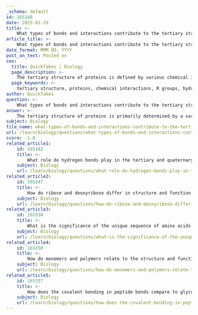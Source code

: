 ```yaml
---
_schema: default
id: 165340
date: 2025-01-29
title: >-
    What types of bonds and interactions contribute to the tertiary structure of proteins?
article_title: >-
    What types of bonds and interactions contribute to the tertiary structure of proteins?
date_format: MMM DD, YYYY
post_on_text: Posted on
seo:
  title: QuickTakes | Biology
  page_description: >-
    The tertiary structure of proteins is defined by various chemical interactions such as hydrophobic interactions, ionic bonds, hydrogen bonds, and disulfide bonds between the side chains of amino acids, which are essential for the protein's stability and biological function.
  page_keywords: >-
    tertiary structure, proteins, chemical interactions, R groups, hydrophobic interactions, ionic bonds, hydrogen bonds, disulfide bonds, amino acids, protein stability, protein functionality
author: QuickTakes
question: >-
    What types of bonds and interactions contribute to the tertiary structure of proteins?
answer: >-
    The tertiary structure of proteins is primarily determined by a variety of chemical interactions and bonds between the R groups (side chains) of the amino acids that make up the protein. The key types of bonds and interactions that contribute to the tertiary structure include:\n\n1. **Hydrophobic Interactions**: Nonpolar side chains tend to cluster together in the interior of the protein, away from the aqueous environment, which stabilizes the overall structure.\n\n2. **Ionic Bonds**: These occur between positively and negatively charged side chains. The attraction between these charged groups can significantly influence the protein's shape.\n\n3. **Hydrogen Bonds**: These bonds can form between polar side chains, contributing to the stability of the tertiary structure. They can occur between the backbone and side chains or between different side chains.\n\n4. **Disulfide Bonds (Linkages)**: These covalent bonds form between the sulfur atoms of cysteine residues, creating strong links that help maintain the protein's shape, especially in extracellular proteins.\n\nThese interactions collectively determine the unique three-dimensional conformation of a protein, which is crucial for its functionality, as the specific arrangement of the R groups can create active sites for enzymatic activity or binding sites for other molecules. The tertiary structure is essential for the protein's overall stability and biological activity.
subject: Biology
file_name: what-types-of-bonds-and-interactions-contribute-to-the-tertiary-structure-of-proteins.md
url: /learn/biology/questions/what-types-of-bonds-and-interactions-contribute-to-the-tertiary-structure-of-proteins
score: -1.0
related_article1:
    id: 165342
    title: >-
        What role do hydrogen bonds play in the tertiary and quaternary structures of proteins?
    subject: Biology
    url: /learn/biology/questions/what-role-do-hydrogen-bonds-play-in-the-tertiary-and-quaternary-structures-of-proteins
related_article2:
    id: 165347
    title: >-
        How do ribose and deoxyribose differ in structure and function in nucleic acids?
    subject: Biology
    url: /learn/biology/questions/how-do-ribose-and-deoxyribose-differ-in-structure-and-function-in-nucleic-acids
related_article3:
    id: 165338
    title: >-
        What is the significance of the unique sequence of amino acids in the primary structure of proteins?
    subject: Biology
    url: /learn/biology/questions/what-is-the-significance-of-the-unique-sequence-of-amino-acids-in-the-primary-structure-of-proteins
related_article4:
    id: 165350
    title: >-
        How do monomers and polymers relate to the structure and function of biomolecules?
    subject: Biology
    url: /learn/biology/questions/how-do-monomers-and-polymers-relate-to-the-structure-and-function-of-biomolecules
related_article5:
    id: 165337
    title: >-
        How does the covalent bonding in peptide bonds compare to glycosidic linkages?
    subject: Biology
    url: /learn/biology/questions/how-does-the-covalent-bonding-in-peptide-bonds-compare-to-glycosidic-linkages
---
```


&nbsp;